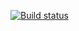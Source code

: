 [![Build status](https://ci.appveyor.com/api/projects/status/n88a0bl77khr9ev5?svg=true)](https://ci.appveyor.com/project/daarkocean/selenide)